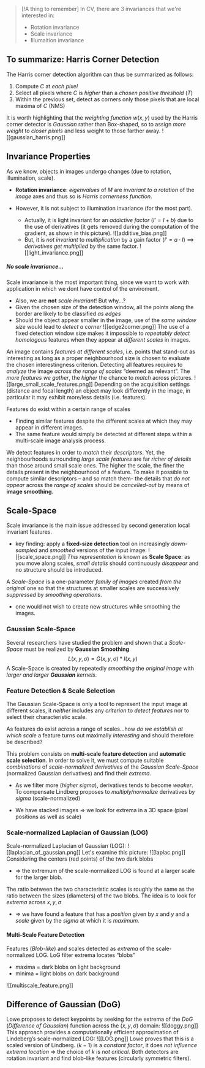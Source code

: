 
>[!A thing to remember]
In CV, there are 3 invariances that we're interested in:
>- Rotation invariance
>- Scale invariance
>- Illumaition invariance

## To summarize: Harris Corner Detection
The Harris corner detection algorithm can thus be summarized as follows: 
1. Compute $C$ at _each pixel_ 
2. Select all pixels where $C$ is _higher_ than a _chosen positive threshold_ ($T$) 
3. Within the previous set, detect as corners only those pixels that are local maxima of $C$ (NMS)

It is worth highlighting that the _weighting function_ $w(x,y)$ used by the Harris corner detector is _Gaussian_ rather than Box-shaped, so to assign _more weight_ to _closer pixels_ and less weight to those farther away.
![[gaussian_harris.png]]


## Invariance Properties
As we know, objects in images undergo changes (due to rotation, illumination, scale).
- __Rotation invariance__: _eigenvalues_ of $M$ are _invariant to a rotation_ of the _image_ axes and thus so is _Harris cornerness function_.

- However, it is not subject to illumination invariance (for the most part). 
	- Actually, it is light invariant for an _addictive factor_  ($I’ = I + b$) due to the use of derivatives (it gets removed during the computation of the gradient, as shown in this picture).
	![[additive_bias.png]]
	- But, it is _not invariant_ to _multiplication_ by a gain factor ($I’ = a \cdot I$) ==> _derivatives get multiplied_ by the same factor.
![[light_invariance.png]]

##### No scale invariance...
Scale invariance is the most important thing, since we want to work with application in which we dont have control of the enviroment. 

- Also, we are __not__ _scale invariant_! But why...?
- Given the chosen size of the detection window, all the points along the border are likely to be classified _as edges_ 
- Should the object appear smaller in the image, use of the _same window size_ would lead to _detect a corner_ 
![[edge2corner.png]]
The use of a fixed detection window size makes it impossible to _repeatably detect homologous_ features when they appear at _different scales_ in images.

An image contains _features at different scales_, i.e. points that stand-out as interesting as long as a proper neighbourhood size is chosen to evaluate the chosen interestingness criterion.
Detecting all features requires to _analyze_ the image _across the range of scales_ “deemed as relevant”.
The _more features we gather_, the _higher_ the chance to _match_ across pictures.
![[large_small_scale_features.png]]
Depending on the acquisition settings (distance and focal length) an object may look differently in the image, in particular it may exhibit more/less details (i.e. features).

Features do exist within a certain range of scales 
- Finding similar features despite the different scales at which they may appear in different images. 
- The same feature would simply be detected at different steps within a multi-scale image analysis process.

We detect features in order to _match_ their _descriptors_.
Yet, the neighbourhoods surrounding _large scale features_ are far _richer of details_ than those around small scale ones. The higher the scale, the finer the details present in the neighbourhood of a feature. 
To make it possible to compute similar descriptors – and so match them- the details that _do not appear_ across the _range of scales_ should be _cancelled-out_ by means of __image smoothing__.

## Scale-Space
Scale invariance is the main issue addressed by second generation local invariant features.
- key finding: apply a __fixed-size detection__ tool on increasingly _down-sampled_ and _smoothed_ versions of the input image:
![[scale_space.png]]
_This representation_ is known as __Scale Space__: as you move along scales, _small details_ should continuously _disappear_ and no structure should be introduced.

A _Scale-Space_ is a one-parameter _family of images_ created _from the original_ one so that the structures at smaller scales are successively _suppressed_ by _smoothing operations_.
- one would not wish to create new structures while smoothing the images.

### Gaussian Scale-Space
Several researchers have studied the problem and shown that a _Scale-Space_ must be realized by __Gaussian Smoothing__
$$
L(x, y, \sigma) = G(x,y,\sigma) * I(x,y)
$$
A Scale-Space is created by repeatedly _smoothing_ the _original image_ with _larger and larger __Gaussian__ kernels_.

### Feature Detection & Scale Selection
The Gaussian Scale-Space is only a tool to represent the input image at different scales, it _neither_ includes any _criterion_ to _detect features_ nor to select their characteristic scale.

As features do exist across a range of scales…how _do we establish at which scale_ a feature turns out maximally _interesting_ and should therefore be described? 

This problem consists on __multi-scale feature detection__ and __automatic scale selection__.
In order to solve it, we must compute suitable _combinations_ of _scale-normalized derivatives_ of the _Gaussian Scale-Space_ (normalized Gaussian derivatives) and find their _extrema_.

- As we filter more (_higher sigma_), derivatives tends to become _weaker_. To compensate Lindberg proposes to _multiply/normalize_ derivatives by _sigma_ (scale-normalized) 

- We have stacked images => we look for extrema in a 3D space (pixel positions as well as scale)

### Scale-normalized Laplacian of Gaussian (LOG)
Scale-normalized Laplacian of Gaussian (LOG):
![[laplacian_of_gaussian.png]]
Let's examine this picture:
![[laplac.png]]
Considering the centers (red points) of the two dark blobs 
- => the extremum of the scale-normalized LOG is found at a larger scale for the larger blob. 

The ratio between the two characteristic scales is roughly the same as the ratio between the sizes (diameters) of the two blobs.
The idea is to look for _extrema_ across $x, y, σ$ 
- => we have found a feature that has a _position_ given by $x$ and $y$ and a _scale_ given by the _sigma_ at which it is _maximum_.

#### Multi-Scale Feature Detection
Features (_Blob-like_) and scales detected as _extrema_ of the scale-normalized LOG.
LoG filter extrema locates “blobs” 
- maxima = dark blobs on light background 
- minima = light blobs on dark background

![[multiscale_feature.png]]

## Difference of Gaussian (DoG)
Lowe proposes to detect keypoints by seeking for the extrema of the _DoG_ (_Difference of Gaussian_) function across the $(x,y,σ)$ domain:
![[doggy.png]]
This approach provides a computationally efficient approximation of Lindeberg’s scale-normalized LOG:
![[LOG.png]]
Lowe proves that this is a scaled version of Lindberg. $(k-1)$ is a _constant factor_, it does _not influence extrema location_ => the choice of $k$ is _not critical_.
Both detectors are rotation invariant and find blob-like features (circularly symmetric filters).